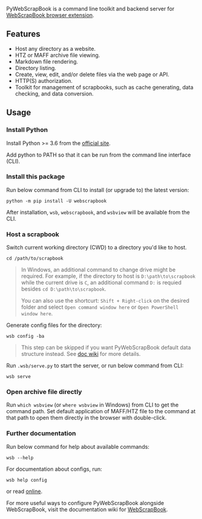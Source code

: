 PyWebScrapBook is a command line toolkit and backend server for
[WebScrapBook browser extension](https://github.com/danny0838/webscrapbook).

## Features
* Host any directory as a website.
* HTZ or MAFF archive file viewing.
* Markdown file rendering.
* Directory listing.
* Create, view, edit, and/or delete files  via the web page or API.
* HTTP(S) authorization.
* Toolkit for management of scrapbooks, such as cache generating, data checking, and data conversion.

## Usage

### Install Python

Install Python >= 3.6 from the [official site](https://www.python.org).

Add python to PATH so that it can be run from the command line interface (CLI).

### Install this package

Run below command from CLI to install (or upgrade to) the latest version:

    python -m pip install -U webscrapbook

After installation, `wsb`, `webscrapbook`, and `wsbview` will be available from the CLI.

### Host a scrapbook

Switch current working directory (CWD) to a directory you'd like to host.

    cd /path/to/scrapbook

> In Windows, an additional command to change drive might be required. For example, if the directory to host is `D:\path\to\scrapbook` while the current drive is `C`, an additional command `D:` is requied besides `cd D:\path\to\scrapbook`.
>
> You can also use the shortcurt: `Shift + Right-click` on the desired folder and select `Open command window here` or `Open PowerShell window here`.

Generate config files for the directory:

    wsb config -ba

> This step can be skipped if you want PyWebScrapBook default data structure instead. See [doc wiki](https://github.com/danny0838/webscrapbook/wiki/Backend) for more details.

Run `.wsb/serve.py` to start the server, or run below command from CLI:

    wsb serve

### Open archive file directly

Run `which wsbview` (or `where wsbview` in Windows) from CLI to get the command path. Set default application of MAFF/HTZ file to the command at that path to open them directly in the browser with double-click.

### Further documentation

Run below command for help about available commands:

    wsb --help

For documentation about configs, run:

    wsb help config

or read [online](https://github.com/danny0838/PyWebScrapBook/blob/master/webscrapbook/resources/config.md).

For more useful ways to configure PyWebScrapBook alongside WebScrapBook, visit the documentation wiki for [WebScrapBook](https://github.com/danny0838/webscrapbook/wiki/Backend).
